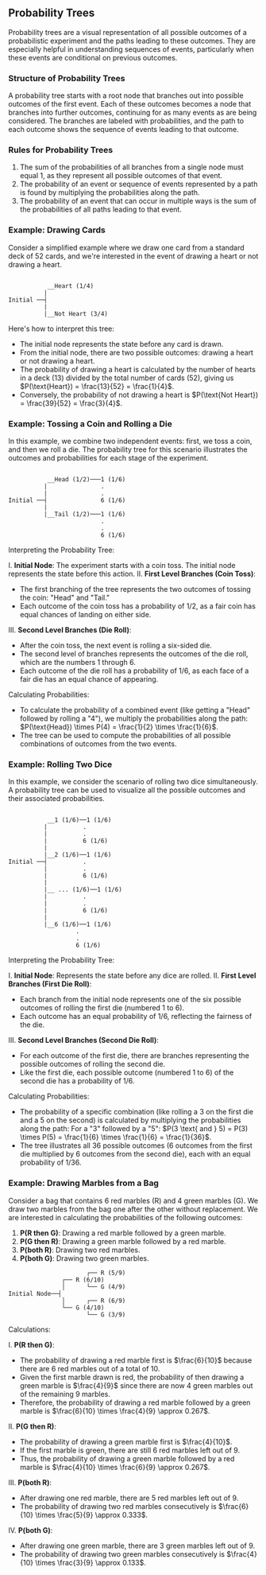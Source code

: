 ## Probability Trees

Probability trees are a visual representation of all possible outcomes of a probabilistic experiment and the paths leading to these outcomes. They are especially helpful in understanding sequences of events, particularly when these events are conditional on previous outcomes.

### Structure of Probability Trees

A probability tree starts with a root node that branches out into possible outcomes of the first event. Each of these outcomes becomes a node that branches into further outcomes, continuing for as many events as are being considered. The branches are labeled with probabilities, and the path to each outcome shows the sequence of events leading to that outcome.

### Rules for Probability Trees

1. The sum of the probabilities of all branches from a single node must equal 1, as they represent all possible outcomes of that event.
2. The probability of an event or sequence of events represented by a path is found by multiplying the probabilities along the path.
3. The probability of an event that can occur in multiple ways is the sum of the probabilities of all paths leading to that event.

### Example: Drawing Cards

Consider a simplified example where we draw one card from a standard deck of 52 cards, and we're interested in the event of drawing a heart or not drawing a heart.

```plaintext

           __Heart (1/4)
          |
Initial ──┤
          |
          |__Not Heart (3/4)
```

Here's how to interpret this tree:

- The initial node represents the state before any card is drawn.
- From the initial node, there are two possible outcomes: drawing a heart or not drawing a heart.
- The probability of drawing a heart is calculated by the number of hearts in a deck (13) divided by the total number of cards (52), giving us $P(\text{Heart}) = \frac{13}{52} = \frac{1}{4}$.
- Conversely, the probability of not drawing a heart is $P(\text{Not Heart}) = \frac{39}{52} = \frac{3}{4}$.

### Example: Tossing a Coin and Rolling a Die

In this example, we combine two independent events: first, we toss a coin, and then we roll a die. The probability tree for this scenario illustrates the outcomes and probabilities for each stage of the experiment.

```plaintext

           __Head (1/2)───1 (1/6)
          |               .
          |               .
Initial ──┤               6 (1/6)
          |       
          |__Tail (1/2)───1 (1/6)
                          .
                          .
                          6 (1/6)
```

Interpreting the Probability Tree:

I. **Initial Node**: The experiment starts with a coin toss. The initial node represents the state before this action.
II. **First Level Branches (Coin Toss)**:

- The first branching of the tree represents the two outcomes of tossing the coin: "Head" and "Tail."
- Each outcome of the coin toss has a probability of 1/2, as a fair coin has equal chances of landing on either side.
  
III. **Second Level Branches (Die Roll)**:

- After the coin toss, the next event is rolling a six-sided die.
- The second level of branches represents the outcomes of the die roll, which are the numbers 1 through 6.
- Each outcome of the die roll has a probability of 1/6, as each face of a fair die has an equal chance of appearing.

Calculating Probabilities:

- To calculate the probability of a combined event (like getting a "Head" followed by rolling a "4"), we multiply the probabilities along the path: $P(\text{Head}) \times P(4) = \frac{1}{2} \times \frac{1}{6}$.
- The tree can be used to compute the probabilities of all possible combinations of outcomes from the two events.

### Example: Rolling Two Dice

In this example, we consider the scenario of rolling two dice simultaneously. A probability tree can be used to visualize all the possible outcomes and their associated probabilities.

```plaintext

           __1 (1/6)──1 (1/6)
          |          .
          |          .
          |          6 (1/6)
          |
          |__2 (1/6)──1 (1/6)
Initial ──┤          .
          |          .
          |          6 (1/6)
          |
          |__ ... (1/6)──1 (1/6)
          |          .
          |          .
          |          6 (1/6)
          |
          |__6 (1/6)──1 (1/6)
                   .
                   .
                   6 (1/6)
```

Interpreting the Probability Tree:

I. **Initial Node**: Represents the state before any dice are rolled.
II. **First Level Branches (First Die Roll)**:

- Each branch from the initial node represents one of the six possible outcomes of rolling the first die (numbered 1 to 6).
- Each outcome has an equal probability of 1/6, reflecting the fairness of the die.

III. **Second Level Branches (Second Die Roll)**:

- For each outcome of the first die, there are branches representing the possible outcomes of rolling the second die.
- Like the first die, each possible outcome (numbered 1 to 6) of the second die has a probability of 1/6.

Calculating Probabilities:

- The probability of a specific combination (like rolling a 3 on the first die and a 5 on the second) is calculated by multiplying the probabilities along the path: For a "3" followed by a "5": $P(3 \text{ and } 5) = P(3) \times P(5) = \frac{1}{6} \times \frac{1}{6} = \frac{1}{36}$.
- The tree illustrates all 36 possible outcomes (6 outcomes from the first die multiplied by 6 outcomes from the second die), each with an equal probability of 1/36.

### Example: Drawing Marbles from a Bag

Consider a bag that contains 6 red marbles (R) and 4 green marbles (G). We draw two marbles from the bag one after the other without replacement. We are interested in calculating the probabilities of the following outcomes:

1. **P(R then G)**: Drawing a red marble followed by a green marble.
2. **P(G then R)**: Drawing a green marble followed by a red marble.
3. **P(both R)**: Drawing two red marbles.
4. **P(both G)**: Drawing two green marbles.

```plaintext
                      ┌── R (5/9)
               ┌── R (6/10)
               │      └── G (4/9)
Initial Node──┤
               │      ┌── R (6/9)
               └── G (4/10)
                      └── G (3/9)

```

Calculations:

I. **P(R then G)**: 

- The probability of drawing a red marble first is $\frac{6}{10}$ because there are 6 red marbles out of a total of 10.
- Given the first marble drawn is red, the probability of then drawing a green marble is $\frac{4}{9}$ since there are now 4 green marbles out of the remaining 9 marbles.
- Therefore, the probability of drawing a red marble followed by a green marble is $\frac{6}{10} \times \frac{4}{9} \approx 0.267$.

II. **P(G then R)**:

- The probability of drawing a green marble first is $\frac{4}{10}$.
- If the first marble is green, there are still 6 red marbles left out of 9.
- Thus, the probability of drawing a green marble followed by a red marble is $\frac{4}{10} \times \frac{6}{9} \approx 0.267$.

III. **P(both R)**:

- After drawing one red marble, there are 5 red marbles left out of 9.
- The probability of drawing two red marbles consecutively is $\frac{6}{10} \times \frac{5}{9} \approx 0.333$.

IV. **P(both G)**:

- After drawing one green marble, there are 3 green marbles left out of 9.
- The probability of drawing two green marbles consecutively is $\frac{4}{10} \times \frac{3}{9} \approx 0.133$.
